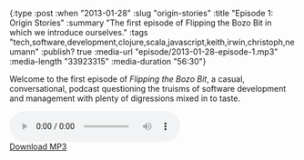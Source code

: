 {:type :post
 :when "2013-01-28"
 :slug "origin-stories"
 :title "Episode 1: Origin Stories"
 :summary "The first episode of Flipping the Bozo Bit in which we introduce ourselves."
 :tags "tech,software,development,clojure,scala,javascript,keith,irwin,christoph,neumann"
 :publish? true
 :media-url "episode/2013-01-28-episode-1.mp3"
 :media-length "33923315"
 :media-duration "56:30"}

Welcome to the first episode of _Flipping the Bozo Bit_, a casual,
conversational, podcast questioning the truisms of software
development and management with plenty of digressions mixed in to
taste.

<div class="audio-wrapper">
  <audio controls>
    <source src="episode/2013-01-28-episode-1.mp3" type="audio/mpeg"/>
  </audio>
  <div class="audio-download">
    <a href="episode/2013-01-28-episode-1.mp3">Download MP3</a>
  </div>
</div>
